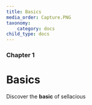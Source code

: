 ```yaml
---
title: Basics
media_order: Capture.PNG
taxonomy:
    category: docs
child_type: docs
---
```


### Chapter 1

# Basics

Discover the **basic** of sellacious 